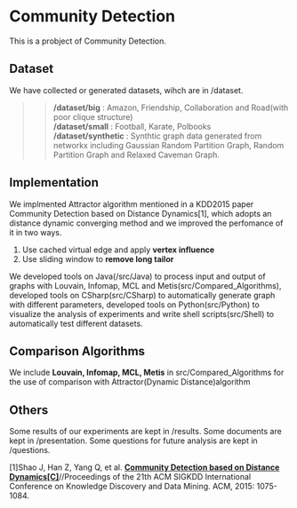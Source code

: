 # Community Detection

This is a probject of Community Detection.
  
## Dataset

We have collected or generated datasets, wihch are in /dataset.

>>**/dataset/big** : Amazon, Friendship, Collaboration and Road(with poor clique structure)  
>>**/dataset/small** : Football, Karate, Polbooks  
>>**/dataset/synthetic** : Synthtic graph data generated from networkx including Gaussian Random Partition Graph, Random Partition Graph and Relaxed Caveman Graph.  

## Implementation

We implmented Attractor algorithm mentioned in a KDD2015 paper Community Detection based on Distance Dynamics[1], which adopts an distance dynamic converging method and we improved the perfomance of it in two ways.  
1. Use cached virtual edge and apply **vertex influence**  
2. Use sliding window to **remove long tailor**  

We developed tools on Java(/src/Java) to process input and output of graphs with Louvain, Infomap, MCL and Metis(src/Compared_Algorithms), developed tools on CSharp(src/CSharp) to automatically generate graph with different parameters, developed tools on Python(src/Python) to visualize the analysis of experiments and write shell scripts(src/Shell) to automatically test different datasets.

## Comparison Algorithms
We include **Louvain, Infomap, MCL, Metis** in src/Compared_Algorithms for the use of comparison with Attractor(Dynamic Distance)algorithm

## Others
Some results of our experiments are kept in /results.
Some documents are kept in /presentation.
Some questions for future analysis are kept in /questions.

[1]Shao J, Han Z, Yang Q, et al. **[Community Detection based on Distance Dynamics[C]](http://delivery.acm.org/10.1145/2790000/2783301/p1075-shao.pdf)**//Proceedings of the 21th ACM SIGKDD International Conference on Knowledge Discovery and Data Mining. ACM, 2015: 1075-1084.
